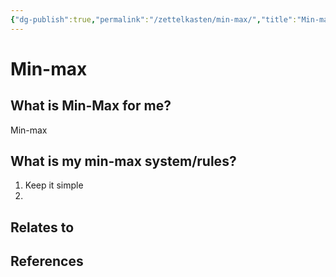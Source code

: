 ```yaml
---
{"dg-publish":true,"permalink":"/zettelkasten/min-max/","title":"Min-max","tags":["status/todo","core/productivity"],"created":"2023-10-25T10:25:46.620+01:00"}
---
```



# Min-max

## What is Min-Max for me?
Min-max

## What is my min-max system/rules?
1. Keep it simple
2. 


## Relates to
## References
